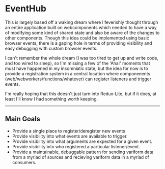 # EventHub

This is largely based off a waking dream where I feverishly thought through an entire application built on webcomponents which needed to have a way of modifying some kind of shared state and also be aware of the changes to other components. Though this idea could be implemented using basic browser events, there is a gaping hole in terms of providing visibility and easy debugging with custom browser events.

I can't remember the whole dream (I was too tired to get up and write code, and too wired to sleep), so I'm missing a few of the 'Aha!' moments that must have happened in my insomniatic state, but the idea for now is to provide a registration system in a central location where componenents (web/webworkers/functions/whatever) can register listeners and trigger events.

I'm really hoping that this doesn't just turn into Redux-Lite, but if it does, at least I'll know I had something worth keeping.

---

## Main Goals

* Provide a single place to register/deregister new events
* Provide visibility into what events are available to trigger.
* Provide visibility into what arguments are expected for a given event.
* Provide visibility into who registered a particular listener/event.
* Provide a maintainable, debuggable pattern for sending variform data from a myriad of sources and recieving variform data in a myriad of consumers.
